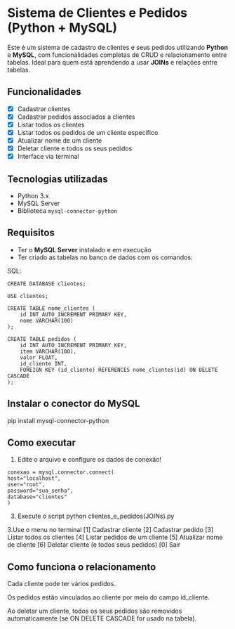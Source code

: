 # Sistema de Clientes e Pedidos (Python + MySQL)

Este é um sistema de cadastro de clientes e seus pedidos utilizando **Python** e **MySQL**, com funcionalidades completas de CRUD e relacionamento entre tabelas. Ideal para quem está aprendendo a usar **JOINs** e relações entre tabelas.

## Funcionalidades

- [x] Cadastrar clientes
- [x] Cadastrar pedidos associados a clientes
- [x] Listar todos os clientes
- [x] Listar todos os pedidos de um cliente específico
- [x] Atualizar nome de um cliente
- [x] Deletar cliente e todos os seus pedidos
- [x] Interface via terminal

## Tecnologias utilizadas

- Python 3.x
- MySQL Server
- Biblioteca `mysql-connector-python`

## Requisitos

- Ter o **MySQL Server** instalado e em execução
- Ter criado as tabelas no banco de dados com os comandos:

SQL:
    
    CREATE DATABASE clientes;
    
    USE clientes;
    
    CREATE TABLE nome_clientes (
        id INT AUTO_INCREMENT PRIMARY KEY,
        nome VARCHAR(100)
    );
    
    CREATE TABLE pedidos (
        id INT AUTO_INCREMENT PRIMARY KEY,
        item VARCHAR(100),
        valor FLOAT,
        id_cliente INT,
        FOREIGN KEY (id_cliente) REFERENCES nome_clientes(id) ON DELETE CASCADE
    );

## Instalar o conector do MySQL
  pip install mysql-connector-python

## Como executar
  1. Edite o arquivo e configure os dados de conexão!

    conexao = mysql.connector.connect(
    host="localhost",
    user="root",
    password="sua_senha",
    database="clientes"
    )

  3. Execute o script
     python clientes_e_pedidos(JOINs).py

  3.Use o menu no terminal
    [1] Cadastrar cliente
    [2] Cadastrar pedido
    [3] Listar todos os clientes
    [4] Listar pedidos de um cliente
    [5] Atualizar nome de cliente
    [6] Deletar cliente (e todos seus pedidos)
    [0] Sair
    
## Como funciona o relacionamento
Cada cliente pode ter vários pedidos.

Os pedidos estão vinculados ao cliente por meio do campo id_cliente.

Ao deletar um cliente, todos os seus pedidos são removidos automaticamente (se ON DELETE CASCADE for usado na tabela).
